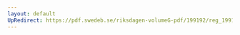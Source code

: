 ```yaml
---
layout: default
UpRedirect: https://pdf.swedeb.se/riksdagen-volumeG-pdf/199192/reg_199192/reg_199192_0181.pdf
---
```

